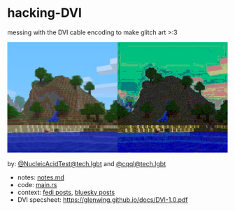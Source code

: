 # hacking-DVI
messing with the DVI cable encoding to make glitch art >:3

![example corrupted image, left has a before screenshot from minecraft and the right has a corrupted output](./example-pack.png)

by: [@NucleicAcidTest@tech.lgbt](https://tech.lgbt/@NucleicAcidTest) and [@cqql@tech.lgbt](https://tech.lgbt/@cqql)


- notes: [notes.md](./notes.md)
- code: [main.rs](/src/main.rs)
- context: [fedi posts](https://tech.lgbt/@cqql/113940687396304966), [bluesky posts](https://bsky.app/profile/did:plc:4noczn65i6b47cmqr7ulqqqk/post/3li3e2wg4fk2x)
- DVI specsheet: https://glenwing.github.io/docs/DVI-1.0.pdf
